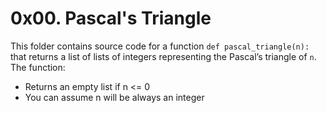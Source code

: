 # 0x00. Pascal's Triangle

This folder contains source code for a function ```def pascal_triangle(n):``` that returns a list of lists of integers representing the Pascal’s triangle of ```n```. The function:

- Returns an empty list if n <= 0
- You can assume n will be always an integer